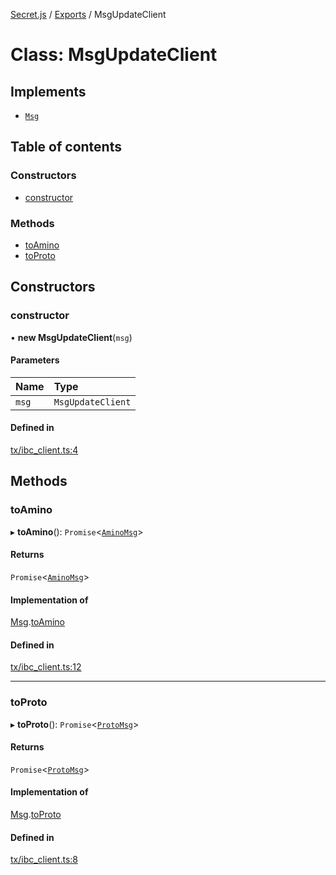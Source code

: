 [Secret.js](../README.md) / [Exports](../modules.md) / MsgUpdateClient

# Class: MsgUpdateClient

## Implements

- [`Msg`](../interfaces/Msg.md)

## Table of contents

### Constructors

- [constructor](MsgUpdateClient.md#constructor)

### Methods

- [toAmino](MsgUpdateClient.md#toamino)
- [toProto](MsgUpdateClient.md#toproto)

## Constructors

### constructor

• **new MsgUpdateClient**(`msg`)

#### Parameters

| Name | Type |
| :------ | :------ |
| `msg` | `MsgUpdateClient` |

#### Defined in

[tx/ibc_client.ts:4](https://github.com/scrtlabs/secret.js/blob/839fe3d/src/tx/ibc_client.ts#L4)

## Methods

### toAmino

▸ **toAmino**(): `Promise`<[`AminoMsg`](../modules.md#aminomsg)\>

#### Returns

`Promise`<[`AminoMsg`](../modules.md#aminomsg)\>

#### Implementation of

[Msg](../interfaces/Msg.md).[toAmino](../interfaces/Msg.md#toamino)

#### Defined in

[tx/ibc_client.ts:12](https://github.com/scrtlabs/secret.js/blob/839fe3d/src/tx/ibc_client.ts#L12)

___

### toProto

▸ **toProto**(): `Promise`<[`ProtoMsg`](../interfaces/ProtoMsg.md)\>

#### Returns

`Promise`<[`ProtoMsg`](../interfaces/ProtoMsg.md)\>

#### Implementation of

[Msg](../interfaces/Msg.md).[toProto](../interfaces/Msg.md#toproto)

#### Defined in

[tx/ibc_client.ts:8](https://github.com/scrtlabs/secret.js/blob/839fe3d/src/tx/ibc_client.ts#L8)
